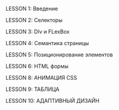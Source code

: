 LESSON 1: Введение

LESSON 2: Селекторы

LESSON 3: DIv и FLexBox

LESSON 4: Семантика страницы

LESSON 5: Позиционирование элементов

LESSON 6:  HTML формы

LESSON 8: АНИМАЦИЯ CSS

LESSON 9: ТАБЛИЦА

LESSON 10: АДАПТИВНЫЙ ДИЗАЙН
